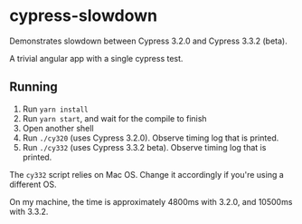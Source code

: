 # cypress-slowdown

Demonstrates slowdown between Cypress 3.2.0 and Cypress 3.3.2 (beta).

A trivial angular app with a single cypress test.

## Running

1. Run `yarn install`
2. Run `yarn start`, and wait for the compile to finish
3. Open another shell
4. Run `./cy320` (uses Cypress 3.2.0). Observe timing log that is printed.
5. Run `./cy332` (uses Cypress 3.3.2 beta). Observe timing log that is printed.

The `cy332` script relies on Mac OS.  Change it accordingly if you're using a different OS.

On my machine, the time is approximately 4800ms with 3.2.0, and 10500ms with 3.3.2.

